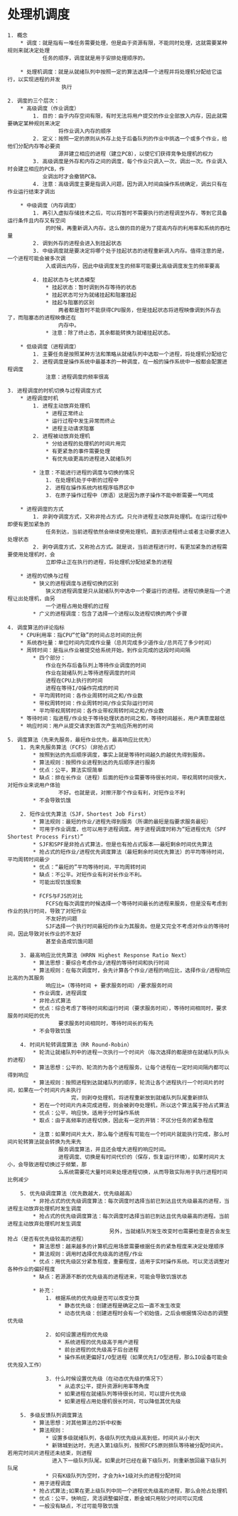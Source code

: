 # 处理机调度
    1. 概念
        * 调度：就是指有一堆任务需要处理，但是由于资源有限，不能同时处理，这就需要某种规则来就决定处理
               任务的顺序，调度就是用于安排处理顺序的。
        
        * 处理机调度：就是从就绪队列中按照一定的算法选择一个进程并将处理机分配给它运行，以实现进程的并发
                     执行
    
    2. 调度的三个层次：
        * 高级调度（作业调度）
            1. 目的：由于内存空间有限，有时无法将用户提交的作业全部放入内存，因此就需要确定某种规则来决定
                    将作业调入内存的顺序
            2. 定义：按照一定的原则从外存上处于后备队列的作业中挑选一个或多个作业，给他们分配内存等必要资
                    源并建立相应的进程（建立PCB），以使它们获得竞争处理机的权力
            3. 高级调度是外存和内存之间的调度，每个作业只调入一次，调出一次。作业调入时会建立相应的PCB，作
               业调出时才会撤销PCB。
            4. 注意：高级调度主要是指调入问题，因为调入时间由操作系统确定，调出只有在作业运行结束才调出
        
        * 中级调度（内存调度）
            1. 再引入虚拟存储技术之后，可以将暂时不需要执行的进程调至外存，等到它具备运行条件且内存又有空间
                的时候，再重新调入内存。这么做的目的是为了提高内存的利用率和系统的吞吐量
            2. 调到外存的进程会进入到挂起状态
            3. 中级调度就是要决定将哪个处于挂起状态的进程重新调入内存。值得注意的是，一个进程可能会被多次调
                入或调出内存，因此中级调度发生的频率可能要比高级调度发生的频率要高

            4. 挂起状态与七状态模型
                * 挂起状态：暂时调到外存等待的状态
                * 挂起状态可分为就绪挂起和阻塞挂起
                * 挂起与阻塞的区别
                    两者都是暂时不能获得CPU服务，但是挂起状态将进程映像调到外存去了，而阻塞态的进程映像还在
                    内存中。
                * 注意：除了终止态，其余都能转换为就绪挂起状态。

        * 低级调度（进程调度）
            1. 主要任务是按照某种方法和策略从就绪队列中选取一个进程，将处理机分配给它
            2. 进程调度是操作系统中最基本的一种调度，在一般的操作系统中一般都会配置进程调度
                注意：进程调度的频率很高
            
    3. 进程调度的时机切换与过程调度方式
        * 进程调度时机
            1. 进程主动放弃处理机
                * 进程正常终止
                * 运行过程中发生异常而终止
                * 进程主动请求阻塞
            2. 进程被动放弃处理机
                * 分给进程的处理机的时间片用完
                * 有更紧急的事件需要处理
                * 有优先级更高的进程进入就绪队列
            
            * 注意：不能进行进程的调度与切换的情况
                1. 在处理机处于中断的过程中
                2. 进程在操作系统内核程序临界区中
                3. 在原子操作过程中（原语）这是因为原子操作不能中断需要一气呵成
        
        * 进程调度的方式
            1. 非剥夺调度方式，又称非抢占方式。只允许进程主动放弃处理机。在运行过程中即便有更加紧急的
                任务到达，当前进程依然会继续使用处理机，直到该进程终止或者主动要求进入处理状态
            2. 剥夺调度方式，又称抢占方式。就是说，当前进程进行时，有更加紧急的进程需要使用处理机时，会
                立即停止正在执行的进程，将处理机分配给紧急的进程

        * 进程的切换与过程
            * 狭义的进程调度与进程切换的区别
                狭义的进程调度是只从就绪队列中选中一个要运行的进程。进程切换是指一个进程让出处理机，由另
                一个进程占用处理机的过程
            * 广义的进程调度：包含了选择一个进程以及进程切换的两个步骤

    4. 调度算法的评论指标
        * CPU利用率：指CPU“忙碌”的时间占总时间的比例
        * 系统吞吐量：单位时间内完成作业量（总共完成多少道作业/总共花了多少时间）
        * 周转时间：是指从作业被提交给系统开始，到作业完成的这段时间间隔
            * 四个部分：
                作业在外存后备队列上等待作业调度的时间
                作业在就绪队列上等待进程调度的时间
                进程在CPU上执行的时间
                进程在等待I/O操作完成的时间 
            * 平均周转时间：各作业周转时间之和/作业数
            * 带权周转时间：作业周转时间/作业实际运行时间
            * 平均带权周转时间：各作业带权周转时间之和/作业数
        * 等待时间：指进程/作业处于等待处理状态时间之和，等待时间越长，用户满意度越低
        * 响应时间：用户从提交请求到首次产生响应所用的时间

    5. 调度算法（先来先服务，最短作业优先，最高响应比优先）
        1. 先来先服务算法（FCFS）（非抢占式）
            * 按照到达的先后顺序调度，事实上就是等待时间越久的越优先得到服务。
            * 算法规则：按照作业进程到达的先后顺序进行服务
            * 优点：公平，算法实现简单
            * 缺点：排在长作业（进程）后面的短作业需要等待很长时间，带权周转时间很大，对短作业来说用户体验
                    不好。也就是说，对擦汗那个作业有利，对短作业不利
            * 不会导致饥饿
        
        2. 短作业优先算法（SJF，Shortest Job First）
            * 算法规则：最短的作业/进程先得到服务（所谓的最短是指要求服务最短）
            * 可用于作业调度，也可以用于进程调度。用于进程调度时称为“短进程优先（SPF Shortest Process First）”
            * SJF和SPF是非抢占式算法，但是也有抢占式版本——最短剩余时间优先算法
            * 抢占式的短作业/进程优先调度算法（最短剩余时间优先算法）的平均等待时间，平均周转时间最少
            * 优点：“最短的”平均等待时间，平均周转时间
            * 缺点：不公平。对短作业有利对长作业不利。
            * 可能出现饥饿现象

            * FCFS与FJS的对比
                FCFS在每次调度的时候选择一个等待时间最长的进程来服务，但是没有考虑到作业的执行时间，导致了对短作业
                不友好的问题
                SJF选择一个执行时间最短的作业为其服务。但是又完全不考虑对作业的等待时间，因此导致对长作业的不友好
                甚至会造成饥饿问题

        3. 最高响应比优先算法（HRRN Highest Response Ratio Next）
            * 算法思想：要综合考虑作业/进程的等待时间和执行时间
            * 算法规则：在每次调度时，会先计算各个作业/进程的响应比，选择作业/进程响应比高的为其服务
                响应比=（等待时间 + 要求服务时间）/要求服务时间
            * 作业调度，进程调度
            * 非抢占式算法
            * 优点：综合考虑了等待时间和运行时间（要求服务时间），等待时间相同时，要求服务时间短的优先
                    要求服务时间相同时，等待时间长的有先
            * 不会导致饥饿

        4. 时间片轮转调度算法（RR Round-Robin）
            * 轮流让就绪队列中的进程一次执行一个时间片（每次选择的都是排在就绪队列队头的进程）
            * 算法思想：公平的、轮流的为各个进程服务，让每个进程在一定时间间隔内都可以得到响应
            * 算法规则：按照进程到达就绪队列的顺序，轮流让各个进程执行一个时间片的时间，如果在一个时间片内未执行
                        完，则剥夺处理机，将进程重新放到就绪队列队尾重新排队
            * 若在一个时间片内未完成进程，则会被剥夺处理机，所以这个算法属于抢占式算法
            * 优点：公平，响应快，适用于分时操作系统
            * 取点：由于高频率的进程切换，因此有一定的开销：不区分任务的紧急程度
        
            * 注意：如果时间片太大，那么每个进程有可能在一个时间片就能执行完成，那么时间片轮转算法就会转换为先来先
                    服务调度算法，并且还会增大进程的响应时间。
                    进程调度、切换是有时间代价的（保存，恢复运行环境），如果时间片太小，会导致进程切换过于频繁，那
                    么系统需要花大量时间来处理进程切换，从而导致实际用于执行进程时间比例减少
        
        5. 优先级调度算法（优先数越大，优先级越高）
            * 非抢占式的优先级调度算法：每次调度时选择当前已到达且优先级最高的进程，当进程主动放弃处理机时发生调度
            * 抢占式的优先级调度算法：每次调度时选择当前已到达且优先级最高的进程。当前进程主动放弃处理机时发生调度
                                    另外，当就绪队列发生改变时也需要检查是否会发生抢占（是否有优先级较高的进程）
            * 算法思想：越来越多的计算机应用场景需要根据任务的紧急程度来决定处理顺序
            * 算法规则：调用时选择优先级高的进程/作业
            * 优点：用优先级区分紧急程度，重要程度，适用于实时操作系统。可以灵活调整对各种作业的偏好程度
            * 缺点：若源源不断的优先级高的进程进来，可能会导致饥饿状态

            * 补充：
                1. 根据系统的优先级是否可以改变分类
                    * 静态优先级：创建进程是确定之后一直不发生改变
                    * 动态优先级：创建进程时会有一个初始值，之后会根据情况动态的调整优先级
                
                2. 如何设置进程的优先级
                    * 系统进程的优先级高于用户进程
                    * 前台进程的优先级高于后台进程
                    * 操作系统更偏好I/O型进程（如果优先I/O型进程，那么IO设备可能会优先投入工作）
                
                3. 什么时候设置优先级（在动态优先级的情况下）
                    * 从追求公平，提升资源利用率等角度
                    * 如果进程在就绪队列等待很长时间，可以提升优先级
                    * 如果进程占用处理机很长时间，可以降低其优先级

        5. 多级反馈队列调度算法
            * 算法思想：对其他算法的2折中权衡
            * 算法规则：
                * 设置多级就绪队列，各级队列优先级从高到低，时间片从小到大
                * 新锦城到达时，先进入第1级队列，按照FCFS原则排队等待被分配时间片。若用完时间片进程还未结束，则进程
                  进入下一级队列队尾。如果此时已经在最下级队列，则重新放回最下级队列队尾
                * 只有K级队列为空时，才会为k+1级对头的进程分配时间
            * 用于进程调度
            * 抢占式算法;如果在更上级队列中同一个进程优先级高的进程，那么会抢占处理机
            * 优点：公平，快响应，灵活调整偏好度，断金城只用较少时间可以完成
            * 一般没有缺点，不过可能导致饥饿






























































































    
